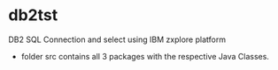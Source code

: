 # db2tst
DB2 SQL Connection and select using IBM zxplore platform
- folder src contains all 3 packages with the respective Java Classes.
